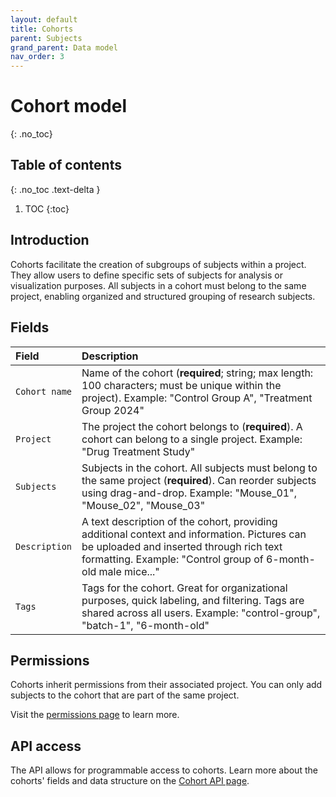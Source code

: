 ```yaml
---
layout: default
title: Cohorts
parent: Subjects
grand_parent: Data model
nav_order: 3
---
```


# Cohort model
{: .no_toc}

## Table of contents
{: .no_toc .text-delta }

1. TOC
{:toc}

## Introduction

Cohorts facilitate the creation of subgroups of subjects within a project. They allow users to define specific sets of subjects for analysis or visualization purposes. All subjects in a cohort must belong to the same project, enabling organized and structured grouping of research subjects.

## Fields

| Field | Description |
|:------|:------------|
| `Cohort name` | Name of the cohort (**required**; string; max length: 100 characters; must be unique within the project). Example: "Control Group A", "Treatment Group 2024" |
| `Project` | The project the cohort belongs to (**required**). A cohort can belong to a single project. Example: "Drug Treatment Study" |
| `Subjects` | Subjects in the cohort. All subjects must belong to the same project (**required**). Can reorder subjects using drag-and-drop. Example: "Mouse_01", "Mouse_02", "Mouse_03" |
| `Description` | A text description of the cohort, providing additional context and information. Pictures can be uploaded and inserted through rich text formatting. Example: "Control group of 6-month-old male mice..." |
| `Tags` | Tags for the cohort. Great for organizational purposes, quick labeling, and filtering. Tags are shared across all users. Example: "control-group", "batch-1", "6-month-old" |

## Permissions

Cohorts inherit permissions from their associated project. You can only add subjects to the cohort that are part of the same project.

Visit the [permissions page]({{"datamodel/permissions/"|absolute_url}}) to learn more. 

## API access

The API allows for programmable access to cohorts. Learn more about the cohorts' fields and data structure on the [Cohort API page]({{"api/stem/cohort/"|absolute_url}}).